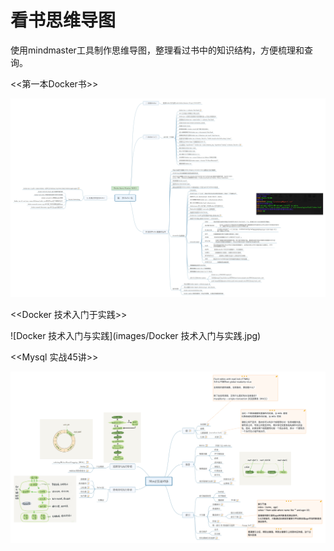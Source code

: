 # 看书思维导图

使用mindmaster工具制作思维导图，整理看过书中的知识结构，方便梳理和查询。



<<第一本Docker书>>

![第一本docker书](images/第一本docker书.jpg)

<<Docker 技术入门于实践>>

![Docker 技术入门与实践](images/Docker 技术入门与实践.jpg)



<<Mysql 实战45讲>>

![Mysql实战45讲](images/Mysql实战45讲.jpg)